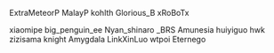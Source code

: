 ExtraMeteorP
MalayP
kohlth
Glorious_B
xRoBoTx

xiaomipe
big_penguin_ee
Nyan_shinaro
_BRS
Amunesia
huiyiguo
hwk
zizisama
knight
Amygdala
LinkXinLuo
wtpoi
Eternego

